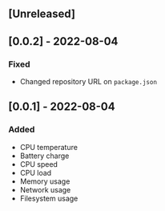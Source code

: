 <!--
http://keepachangelog.com/
`Added` for new features.
`Changed` for changes in existing functionality.
`Deprecated` for soon-to-be removed features.
`Removed` for now removed features.
`Fixed` for any bug fixes.
`Security` in case of vulnerabilities.
 -->

## [Unreleased]

## [0.0.2] - 2022-08-04

### Fixed

- Changed repository URL on `package.json`

## [0.0.1] - 2022-08-04

### Added

- CPU temperature
- Battery charge
- CPU speed
- CPU load
- Memory usage
- Network usage
- Filesystem usage
